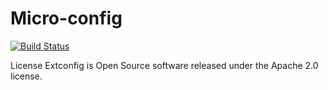 # Micro-config

[![Build Status](https://travis-ci.com/extconfig/extconfig.svg?branch=master)](https://travis-ci.com/extconfig/extconfig)

License
Extconfig is Open Source software released under the Apache 2.0 license.
